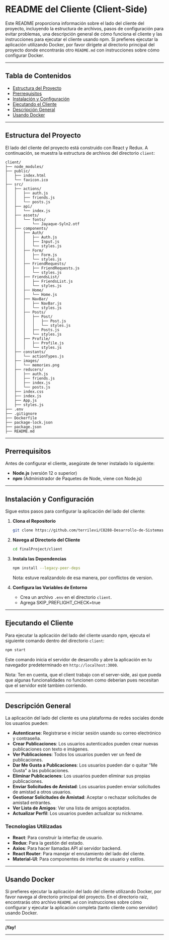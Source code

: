 # README del Cliente (Client-Side)

Este README proporciona información sobre el lado del cliente del proyecto, incluyendo la estructura de archivos, pasos de configuración para evitar problemas, una descripción general de cómo funciona el cliente y las instrucciones para ejecutar el cliente usando npm. Si prefieres ejecutar la aplicación utilizando Docker, por favor dirígete al directorio principal del proyecto donde encontrarás otro `README.md` con instrucciones sobre cómo configurar Docker.

---

## Tabla de Contenidos

- [Estructura del Proyecto](#estructura-del-proyecto)
- [Prerrequisitos](#prerrequisitos)
- [Instalación y Configuración](#instalación-y-configuración)
- [Ejecutando el Cliente](#ejecutando-el-cliente)
- [Descripción General](#descripción-general)
- [Usando Docker](#usando-docker)

---

## Estructura del Proyecto

El lado del cliente del proyecto está construido con React y Redux. A continuación, se muestra la estructura de archivos del directorio `client`:

```
client/
├── node_modules/
├── public/
│   ├── index.html
│   └── favicon.ico
├── src/
│   ├── actions/
│   │   ├── auth.js
│   │   ├── friends.js
│   │   └── posts.js
│   ├── api/
│   │   └── index.js
│   ├── assets/
│   │   └── fonts/
│   │       └── Jayaque-Syln2.otf
│   ├── components/
│   │   ├── Auth/
│   │   │   ├── Auth.js
│   │   │   ├── Input.js
│   │   │   └── styles.js
│   │   ├── Form/
│   │   │   ├── Form.js
│   │   │   └── styles.js
│   │   ├── FriendRequests/
│   │   │   ├── FriendRequests.js
│   │   │   └── styles.js
│   │   ├── FriendsList/
│   │   │   ├── FriendsList.js
│   │   │   └── styles.js
│   │   ├── Home/
│   │   │   └── Home.js
│   │   ├── NavBar/
│   │   │   ├── NavBar.js
│   │   │   └── styles.js
│   │   ├── Posts/
│   │   │   ├── Post/
│   │   │   │   ├── Post.js
│   │   │   │   └── styles.js
│   │   │   ├── Posts.js
│   │   │   └── styles.js
│   │   ├── Profile/
│   │   │   ├── Profile.js
│   │   │   └── styles.js
│   ├── constants/
│   │   └── actionTypes.js
│   ├── images/
│   │   └── memories.png
│   ├── reducers/
│   │   ├── auth.js
│   │   ├── friends.js
│   │   ├── index.js
│   │   └── posts.js
│   ├── index.css
│   ├── index.js
│   ├── App.js
│   ├── styles.js
├── .env
├── .gitignore
├── Dockerfile
├── package-lock.json
├── package.json
├── README.md
```

---

## Prerrequisitos

Antes de configurar el cliente, asegúrate de tener instalado lo siguiente:

- **Node.js** (versión 12 o superior)
- **npm** (Administrador de Paquetes de Node, viene con Node.js)

---

## Instalación y Configuración

Sigue estos pasos para configurar la aplicación del lado del cliente:

1. **Clona el Repositorio**

   ```bash
   git clone https://github.com/terrilevi/C8288-Desarrollo-de-Sistemas-Web/tree/main/finalProject.git
   ```

2. **Navega al Directorio del Cliente**

   ```bash
   cd finalProject/client
   ```

3. **Instala las Dependencias**

   ```bash
   npm install --legacy-peer-deps
   ```
    Nota: estuve realizandolo de esa manera, por conflictos de version.

4. **Configura las Variables de Entorno**

   - Crea un archivo `.env` en el directorio `client`.
   - Agrega SKIP_PREFLIGHT_CHECK=true

---

## Ejecutando el Cliente

Para ejecutar la aplicación del lado del cliente usando npm, ejecuta el siguiente comando dentro del directorio `client`:

```bash
npm start
```

Este comando inicia el servidor de desarrollo y abre la aplicación en tu navegador predeterminado en `http://localhost:3000`.

Nota: Ten en cuenta, que el client trabajo con el server-side, asi que pueda que algunas funcionalidades no funcionen como deberian pues necesitan que el servidor esté tambien corriendo. 

---

## Descripción General

La aplicación del lado del cliente es una plataforma de redes sociales donde los usuarios pueden:

- **Autenticarse**: Registrarse e iniciar sesión usando su correo electrónico y contraseña.
- **Crear Publicaciones**: Los usuarios autenticados pueden crear nuevas publicaciones con texto e imágenes.
- **Ver Publicaciones**: Todos los usuarios pueden ver un feed de publicaciones.
- **Dar Me Gusta a Publicaciones**: Los usuarios pueden dar o quitar "Me Gusta" a las publicaciones.
- **Eliminar Publicaciones**: Los usuarios pueden eliminar sus propias publicaciones.
- **Enviar Solicitudes de Amistad**: Los usuarios pueden enviar solicitudes de amistad a otros usuarios.
- **Gestionar Solicitudes de Amistad**: Aceptar o rechazar solicitudes de amistad entrantes.
- **Ver Lista de Amigos**: Ver una lista de amigos aceptados.
- **Actualizar Perfil**: Los usuarios pueden actualizar su nickname.

### Tecnologías Utilizadas

- **React**: Para construir la interfaz de usuario.
- **Redux**: Para la gestión del estado.
- **Axios**: Para hacer llamadas API al servidor backend.
- **React Router**: Para manejar el enrutamiento del lado del cliente.
- **Material-UI**: Para componentes de interfaz de usuario y estilos.

---

## Usando Docker

Si prefieres ejecutar la aplicación del lado del cliente utilizando Docker, por favor navega al directorio principal del proyecto. En el directorio raíz, encontrarás otro archivo `README.md` con instrucciones sobre cómo configurar y ejecutar la aplicación completa (tanto cliente como servidor) usando Docker.

---

**¡Yay!**

---
